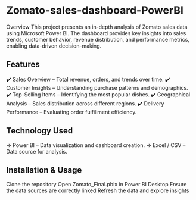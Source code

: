 # Zomato-sales-dashboard-PowerBI
Overview
This project presents an in-depth analysis of Zomato sales data using Microsoft Power BI. The dashboard provides key insights into sales trends, customer behavior, revenue distribution, and performance metrics, enabling data-driven decision-making.

## Features
✔️ Sales Overview – Total revenue, orders, and trends over time.
✔️ Customer Insights – Understanding purchase patterns and demographics.
✔️ Top-Selling Items – Identifying the most popular dishes.
✔️ Geographical Analysis – Sales distribution across different regions.
✔️ Delivery Performance – Evaluating order fulfillment efficiency.

## Technology Used
-> Power BI – Data visualization and dashboard creation.
-> Excel / CSV – Data source for analysis.

## Installation & Usage
Clone the repository
Open Zomato_Final.pbix in Power BI Desktop
Ensure the data sources are correctly linked
Refresh the data and explore insights
